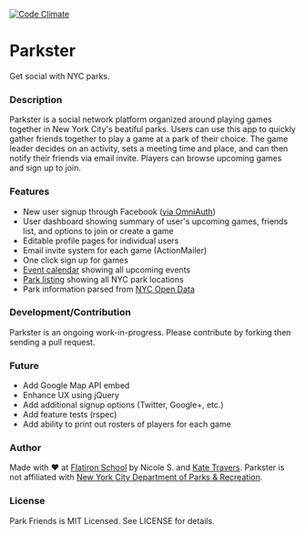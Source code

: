 [![Code Climate](https://codeclimate.com/github/ktravers/park_friends/badges/gpa.svg)](https://codeclimate.com/github/ktravers/park_friends)

# Parkster
Get social with NYC parks.

### Description

Parkster is a social network platform organized around playing games together in New York City's beatiful parks. Users can use this app to quickly gather friends together to play a game at a park of their choice. The game leader decides on an activity, sets a meeting time and place, and can then notify their friends via email invite. Players can browse upcoming games and sign up to join. 

### Features

* New user signup through Facebook ([via OmniAuth](https://github.com/mkdynamic/omniauth-facebook))
* User dashboard showing summary of user's upcoming games, friends list, and options to join or create a game
* Editable profile pages for individual users
* Email invite system for each game (ActionMailer)
* One click sign up for games
* [Event calendar](http://www.parksternyc.com/games) showing all upcoming events
* [Park listing](http://www.parksternyc.com/parks) showing all NYC park locations
* Park information parsed from [NYC Open Data](http://dev.socrata.com/foundry/#/data.cityofnewyork.us/e4ej-j6hn)

### Development/Contribution

Parkster is an ongoing work-in-progress. Please contribute by forking then sending a pull request.

### Future

* Add Google Map API embed
* Enhance UX using jQuery
* Add additional signup options (Twitter, Google+, etc.)
* Add feature tests (rspec)
* Add ability to print out rosters of players for each game

### Author

Made with ♥ at [Flatiron School](http://flatironschool.com) by Nicole S. and [Kate Travers](https://github.com/ktravers). Parkster is not affiliated with [New York City Department of Parks & Recreation]("http://www.nycgovparks.org").

### License

Park Friends is MIT Licensed. See LICENSE for details.
